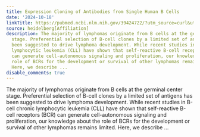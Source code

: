 ```yaml
---
title: Expression Cloning of Antibodies from Single Human B Cells
date: '2024-10-18'
linkTitle: https://pubmed.ncbi.nlm.nih.gov/39424722/?utm_source=curl&utm_medium=rss&utm_campaign=pubmed-2&utm_content=1FakS-2QOkCT8HsMOQP1bCRQ4YzyumYOmxmF0moLsQ3dFB1E9V&fc=20220326224207&ff=20241019190408&v=2.18.0.post9+e462414
source: heidelberg[Affiliation]
description: The majority of lymphomas originate from B cells at the germinal center
  stage. Preferential selection of B-cell clones by a limited set of antigens has
  been suggested to drive lymphoma development. While recent studies in B-cell chronic
  lymphocytic leukemia (CLL) have shown that self-reactive B-cell receptors (BCR)
  can generate cell-autonomous signaling and proliferation, our knowledge about the
  role of BCRs for the development or survival of other lymphomas remains limited.
  Here, we describe ...
disable_comments: true
---
```

The majority of lymphomas originate from B cells at the germinal center stage. Preferential selection of B-cell clones by a limited set of antigens has been suggested to drive lymphoma development. While recent studies in B-cell chronic lymphocytic leukemia (CLL) have shown that self-reactive B-cell receptors (BCR) can generate cell-autonomous signaling and proliferation, our knowledge about the role of BCRs for the development or survival of other lymphomas remains limited. Here, we describe ...